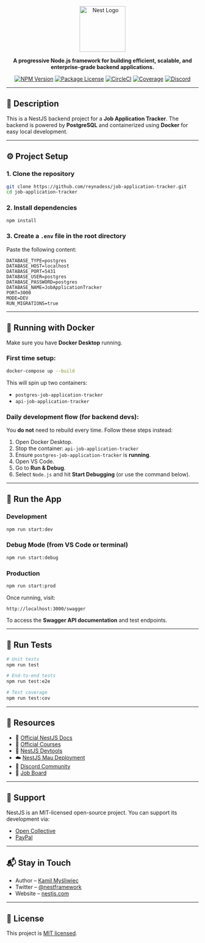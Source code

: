 <p align="center">
  <a href="https://nestjs.com" target="_blank">
    <img src="https://nestjs.com/img/logo-small.svg" width="120" alt="Nest Logo" />
  </a>
</p>

<p align="center">
  <b>A progressive Node.js framework for building efficient, scalable, and enterprise-grade backend applications.</b>
</p>

<p align="center">
  <a href="https://www.npmjs.com/~nestjscore" target="_blank"><img src="https://img.shields.io/npm/v/@nestjs/core.svg" alt="NPM Version" /></a>
  <a href="https://www.npmjs.com/~nestjscore" target="_blank"><img src="https://img.shields.io/npm/l/@nestjs/core.svg" alt="Package License" /></a>
  <a href="https://circleci.com/gh/nestjs/nest" target="_blank"><img src="https://img.shields.io/circleci/build/github/nestjs/nest/master" alt="CircleCI" /></a>
  <a href="https://coveralls.io/github/nestjs/nest?branch=master" target="_blank"><img src="https://coveralls.io/repos/github/nestjs/nest/badge.svg?branch=master" alt="Coverage" /></a>
  <a href="https://discord.gg/G7Qnnhy" target="_blank"><img src="https://img.shields.io/badge/discord-online-brightgreen.svg" alt="Discord" /></a>
</p>

---

## 🧾 Description

This is a NestJS backend project for a **Job Application Tracker**. The backend is powered by **PostgreSQL** and containerized using **Docker** for easy local development.

---

## ⚙️ Project Setup

### 1. Clone the repository

```bash
git clone https://github.com/reynadess/job-application-tracker.git
cd job-application-tracker
```

### 2. Install dependencies

```bash
npm install
```

### 3. Create a `.env` file in the root directory

Paste the following content:

```env
DATABASE_TYPE=postgres
DATABASE_HOST=localhost
DATABASE_PORT=5431
DATABASE_USER=postgres
DATABASE_PASSWORD=postgres
DATABASE_NAME=JobApplicationTracker
PORT=3000
MODE=DEV
RUN_MIGRATIONS=true
```

---

## 🐳 Running with Docker

Make sure you have **Docker Desktop** running.

### First time setup:

```bash
docker-compose up --build
```

This will spin up two containers:

- `postgres-job-application-tracker`
- `api-job-application-tracker`

### Daily development flow (for backend devs):

You **do not** need to rebuild every time. Follow these steps instead:

1. Open Docker Desktop.
2. Stop the container: `api-job-application-tracker`
3. Ensure `postgres-job-application-tracker` is **running**.
4. Open VS Code.
5. Go to **Run & Debug**.
6. Select `Node.js` and hit **Start Debugging** (or use the command below).

---

## 🚀 Run the App

### Development

```bash
npm run start:dev
```

### Debug Mode (from VS Code or terminal)

```bash
npm run start:debug
```

### Production

```bash
npm run start:prod
```

Once running, visit:

```
http://localhost:3000/swagger
```

To access the **Swagger API documentation** and test endpoints.

---

## 🧪 Run Tests

```bash
# Unit tests
npm run test

# End-to-end tests
npm run test:e2e

# Test coverage
npm run test:cov
```

---

## 🧾 Resources

- 📘 [Official NestJS Docs](https://docs.nestjs.com)
- 🎥 [Official Courses](https://courses.nestjs.com/)
- 🧰 [NestJS Devtools](https://devtools.nestjs.com)
- ☁️ [NestJS Mau Deployment](https://mau.nestjs.com)
- 💬 [Discord Community](https://discord.gg/G7Qnnhy)
- 💼 [Job Board](https://jobs.nestjs.com)

---

## 🤝 Support

NestJS is an MIT-licensed open-source project. You can support its development via:

- [Open Collective](https://opencollective.com/nest#sponsor)
- [PayPal](https://paypal.me/kamilmysliwiec)

---

## 📬 Stay in Touch

- Author – [Kamil Myśliwiec](https://twitter.com/kammysliwiec)
- Twitter – [@nestframework](https://twitter.com/nestframework)
- Website – [nestjs.com](https://nestjs.com)

---

## 📝 License

This project is [MIT licensed](https://github.com/nestjs/nest/blob/master/LICENSE).